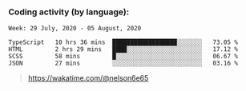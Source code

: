 ### Coding activity (by language):

<!--START_SECTION:waka-->
```text
Week: 29 July, 2020 - 05 August, 2020

TypeScript   10 hrs 36 mins  ██████████████████░░░░░░░   73.05 % 
HTML         2 hrs 29 mins   ████░░░░░░░░░░░░░░░░░░░░░   17.12 % 
SCSS         58 mins         █░░░░░░░░░░░░░░░░░░░░░░░░   06.67 % 
JSON         27 mins         ░░░░░░░░░░░░░░░░░░░░░░░░░   03.16 %
```
<!--END_SECTION:waka-->

> https://wakatime.com/@nelson6e65
